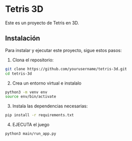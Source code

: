 # Tetris 3D

Este es un proyecto de Tetris en 3D.

## Instalación

Para instalar y ejecutar este proyecto, sigue estos pasos:

1. Clona el repositorio:

```bash
git clone https://github.com/yourusername/tetris-3d.git
cd tetris-3d
```

2. Crea un entorno virtual e instalalo

```bash
python3 -m venv env
source env/bin/activate
```
3. Instala las dependencias necesarias:

```bash
pip install -r requirements.txt
```

4. EJECUTA el juego
```bash
python3 main/run_app.py
```